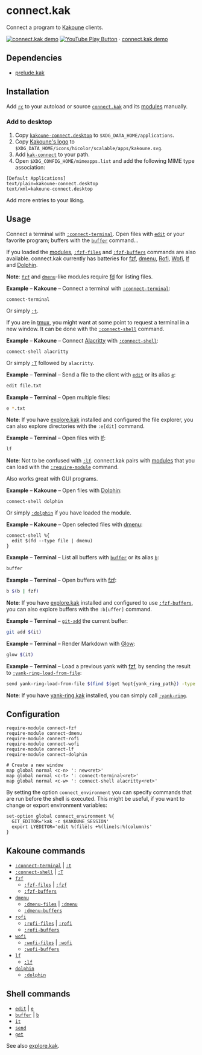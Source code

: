 # connect.kak

Connect a program to [Kakoune] clients.

[![connect.kak demo](https://img.youtube.com/vi_webp/jca2N-cE_mM/maxresdefault.webp)](https://youtu.be/jca2N-cE_mM "YouTube – connect.kak demo")
[![YouTube Play Button](https://www.iconfinder.com/icons/317714/download/png/16)](https://youtu.be/jca2N-cE_mM) · [connect.kak demo](https://youtu.be/jca2N-cE_mM)

## Dependencies

- [prelude.kak]

[prelude.kak]: https://github.com/alexherbo2/prelude.kak

## Installation

Add [`rc`] to your autoload or source [`connect.kak`] and its [modules] manually.

### Add to desktop

1. Copy [`kakoune-connect.desktop`] to `$XDG_DATA_HOME/applications`.
2. Copy [Kakoune's logo] to `$XDG_DATA_HOME/icons/hicolor/scalable/apps/kakoune.svg`.
3. Add [`kak-connect`] to your path.
4. Open `$XDG_CONFIG_HOME/mimeapps.list` and add the following MIME type association:

```
[Default Applications]
text/plain=kakoune-connect.desktop
text/xml=kakoune-connect.desktop
```

Add more entries to your liking.

[`kakoune-connect.desktop`]: share/applications/kakoune-connect.desktop
[`kak-connect`]: bin/kak-connect
[Kakoune's logo]: https://github.com/mawww/kakoune/blob/master/doc/kakoune_logo.svg

## Usage

Connect a terminal with [`:connect-terminal`].  Open files with [`edit`] or your
favorite program; buffers with the [`buffer`] command…

If you loaded the [modules], [`:fzf-files`] and [`:fzf-buffers`] commands are
also available.  connect.kak currently has batteries for [fzf], [dmenu], [Rofi],
[Wofi], [lf] and [Dolphin].

**Note**: [`fzf`] and [`dmenu`]-like modules require [fd] for listing files.

**Example** – **Kakoune** – Connect a terminal with [`:connect-terminal`]:

``` kak
connect-terminal
```

Or simply [`:t`].

If you are in [tmux], you might want at some point to request a terminal in a
new window.  It can be done with the [`:connect-shell`] command.

**Example** – **Kakoune** – Connect [Alacritty] with [`:connect-shell`]:

``` kak
connect-shell alacritty
```

Or simply [`:T`] followed by `alacritty`.

**Example** – **Terminal** – Send a file to the client with [`edit`] or its alias [`e`]:

``` sh
edit file.txt
```

**Example** – **Terminal** – Open multiple files:

``` sh
e *.txt
```

**Note**: If you have [explore.kak] installed and configured the file explorer,
you can also explore directories with the `:e[dit]` command.

**Example** – **Terminal** – Open files with [lf]:

``` sh
lf
```

**Note**: Not to be confused with [`:lf`].  connect.kak pairs with [modules]
that you can load with the [`:require-module`] command.

Also works great with GUI programs.

**Example** – **Kakoune** – Open files with [Dolphin]:

``` kak
connect-shell dolphin
```

Or simply [`:dolphin`] if you have loaded the module.

**Example** – **Kakoune** – Open selected files with [dmenu]:

``` kak
connect-shell %{
  edit $(fd --type file | dmenu)
}
```

**Example** – **Terminal** – List all buffers with [`buffer`] or its alias [`b`]:

``` sh
buffer
```

**Example** – **Terminal** – Open buffers with [fzf]:

``` sh
b $(b | fzf)
```

**Note**: If you have [explore.kak] installed and configured to use [`:fzf-buffers`],
you can also explore buffers with the `:b[uffer]` command.

**Example** – **Terminal** – [`git-add`] the current buffer:

``` sh
git add $(it)
```

**Example** – **Terminal** – Render Markdown with [Glow]:

``` sh
glow $(it)
```

**Example** – **Terminal** – Load a previous yank with [fzf], by sending the result to [`:yank-ring-load-from-file`]:

``` sh
send yank-ring-load-from-file $(find $(get %opt{yank_ring_path}) -type f | sort -n -r | fzf --preview 'cat {}')
```

**Note**: If you have [yank-ring.kak] installed, you can simply call [`:yank-ring`].

## Configuration

``` kak
require-module connect-fzf
require-module connect-dmenu
require-module connect-rofi
require-module connect-wofi
require-module connect-lf
require-module connect-dolphin

# Create a new window
map global normal <c-n> ': new<ret>'
map global normal <c-t> ': connect-terminal<ret>'
map global normal <c-w> ': connect-shell alacritty<ret>'
```

By setting the option `connect_environment` you can specify commands that
are run before the shell is executed. This might be useful, if you want to
change or export environment variables:

``` kak
set-option global connect_environment %{
  GIT_EDITOR='kak -c $KAKOUNE_SESSION'
  export LYEDITOR='edit %(file)s +%(line)s:%(column)s'
}
```

## Kakoune commands

- [`:connect-terminal`] | [`:t`]
- [`:connect-shell`] | [`:T`]
- [`fzf`]
  - [`:fzf-files`] | [`:fzf`]
  - [`:fzf-buffers`]
- [`dmenu`]
  - [`:dmenu-files`] | [`:dmenu`]
  - [`:dmenu-buffers`]
- [`rofi`]
  - [`:rofi-files`] | [`:rofi`]
  - [`:rofi-buffers`]
- [`wofi`]
  - [`:wofi-files`] | [`:wofi`]
  - [`:wofi-buffers`]
- [`lf`]
  - [`:lf`]
- [`dolphin`]
  - [`:dolphin`]

[`rc`]: rc
[modules]: rc/modules

[`connect.kak`]: rc/connect.kak
[`:connect-terminal`]: rc/connect.kak
[`:t`]: rc/connect.kak
[`:connect-shell`]: rc/connect.kak
[`:T`]: rc/connect.kak

[`fzf`]: rc/modules/fzf.kak
[`:fzf-files`]: rc/modules/fzf.kak
[`:fzf`]: rc/modules/fzf.kak
[`:fzf-buffers`]: rc/modules/fzf.kak

[`dmenu`]: rc/modules/dmenu.kak
[`:dmenu-files`]: rc/modules/dmenu.kak
[`:dmenu`]: rc/modules/dmenu.kak
[`:dmenu-buffers`]: rc/modules/dmenu.kak

[`rofi`]: rc/modules/rofi.kak
[`:rofi-files`]: rc/modules/rofi.kak
[`:rofi`]: rc/modules/rofi.kak
[`:rofi-buffers`]: rc/modules/rofi.kak

[`wofi`]: rc/modules/wofi.kak
[`:wofi-files`]: rc/modules/wofi.kak
[`:wofi`]: rc/modules/wofi.kak
[`:wofi-buffers`]: rc/modules/wofi.kak

[`lf`]: rc/modules/lf.kak
[`:lf`]: rc/modules/lf.kak

[`dolphin`]: rc/modules/dolphin.kak
[`:dolphin`]: rc/modules/dolphin.kak

## Shell commands

- [`edit`] | [`e`]
- [`buffer`] | [`b`]
- [`it`]
- [`send`]
- [`get`]

[`edit`]: rc/paths/commands/edit
[`e`]: rc/paths/aliases/e
[`buffer`]: rc/paths/commands/buffer
[`b`]: rc/paths/aliases/b
[`it`]: rc/paths/commands/it
[`send`]: rc/paths/commands/send
[`get`]: rc/paths/commands/get

See also [explore.kak].

[Kakoune]: https://kakoune.org
[tmux]: https://github.com/tmux/tmux
[Alacritty]: https://github.com/alacritty/alacritty
[fzf]: https://github.com/junegunn/fzf
[dmenu]: https://tools.suckless.org/dmenu/
[Rofi]: https://github.com/davatorium/rofi
[Wofi]: https://hg.sr.ht/~scoopta/wofi
[lf]: https://github.com/gokcehan/lf
[Dolphin]: https://dolphin.kde.org
[fd]: https://github.com/sharkdp/fd
[jq]: https://stedolan.github.io/jq/
[explore.kak]: https://github.com/alexherbo2/explore.kak
[yank-ring.kak]: https://github.com/alexherbo2/yank-ring.kak
[`:yank-ring`]: https://github.com/alexherbo2/yank-ring.kak
[`:yank-ring-load-from-file`]: https://github.com/alexherbo2/yank-ring.kak
[`git-add`]: https://git-scm.com/docs/git-add
[Glow]: https://github.com/charmbracelet/glow
[`:require-module`]: https://github.com/mawww/kakoune/blob/master/doc/pages/commands.asciidoc#module-commands
